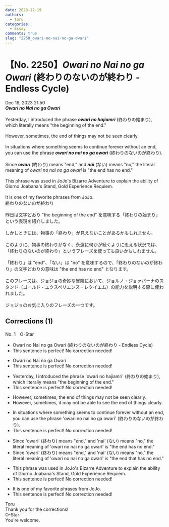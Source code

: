 ```yaml
---
date: 2023-12-19
authors:
  - toru
categories:
  - Essay
comments: true
slug: "2250_owari-no-nai-no-ga-owari"
---
```


# 【No. 2250】<strong><em>Owari no Nai no ga Owari</strong></em> (終わりのないのが終わり -  Endless Cycle)
<div class="date">Dec 19, 2023 21:50</div>
<div id="post"><div id="body_show_ori">
<strong><em>Owari no Nai no ga Owari</strong></em><br/><br/>Yesterday, I introduced the phrase <strong><em>owari no hajiamri</em></strong> (終わりの始まり), which literally means "the beginning of the end."<br/><br/>However, sometimes, the end of things may not be seen clearly.<br/><br/>In situations where something seems to continue forever without an end, you can use the phrase <strong><em>owari no nai no ga owari</em></strong> (終わりのないのが終わり).<br/><br/>Since <strong><em>owari</em></strong> (終わり) means "end," and <strong><em>nai</em></strong> (ない) means "no," the literal meaning of <em>owari no nai no ga owari</em> is "the end has no end."<br/><br/>This phrase was used in JoJo's Bizarre Adventure to explain the ability of Giorno Joabana's Stand, Gold Experience Requiem.<br/><br/>It is one of my favorite phrases from JoJo.
</div></div>

<!-- more -->

<div id="post_ja"><div id="body_show_mo">
終わりのないのが終わり<br/><br/>昨日は文字どおり "the beginning of the end" を意味する「終わりの始まり」という表現を紹介しました。<br/><br/>しかしときには、物事の「終わり」が見えないことがあるかもしれません。<br/><br/>このように、物事の終わりがなく、永遠に何かが続くように思える状況では、「終わりのないのが終わり」というフレーズを使っても良いかもしれません。<br/><br/>「終わり」は "end"、「ない」は "no" を意味するので、「終わりのないのが終わり」の文字どおりの意味は "the end has no end" となります。<br/><br/>このフレーズは、ジョジョの奇妙な冒険において、ジョルノ・ジョァバーナのスタンド（ゴールド・エクスペリエンス・レクイエム）の能力を説明する際に使われました。<br/><br/>ジョジョのお気に入りのフレーズの一つです。
</div></div>

## Corrections (1)
<div id="block"><div class="first_name"> No. 1　<span class="just_name">O-Star</span></div><div id="block2">
<ul class="correction_field">
<li class="incorrect">Owari no Nai no ga Owari (終わりのないのが終わり -  Endless Cycle)</li>
<li class="corrected perfect">This sentence is perfect! No correction needed!</li>
</ul>
<ul class="correction_field">
<li class="incorrect">Owari no Nai no ga Owari</li>
<li class="corrected perfect">This sentence is perfect! No correction needed!</li>
</ul>
<ul class="correction_field">
<li class="incorrect">Yesterday, I introduced the phrase 'owari no hajiamri' (終わりの始まり), which literally means "the beginning of the end."</li>
<li class="corrected perfect">This sentence is perfect! No correction needed!</li>
</ul>
<ul class="correction_field">
<li class="incorrect">However, sometimes, the end of things may not be seen clearly.</li>
<li class="corrected correct">
However, sometimes,<span class="f_bold"> it may not be able to see the end of things clearly.</span>
</li>
</ul>
<ul class="correction_field">
<li class="incorrect">In situations where something seems to continue forever without an end, you can use the phrase 'owari no nai no ga owari' (終わりのないのが終わり).</li>
<li class="corrected perfect">This sentence is perfect! No correction needed!</li>
</ul>
<ul class="correction_field">
<li class="incorrect">Since 'owari' (終わり) means "end," and 'nai' (ない) means "no," the literal meaning of 'owari no nai no ga owari' is "the end has no end."</li>
<li class="corrected correct">
Since 'owari' (終わり) means "end," and 'nai' (ない) means "no," the literal meaning of 'owari no nai no ga owari' is "the end <span class="f_bold">that </span>has no end."
</li>
</ul>
<ul class="correction_field">
<li class="incorrect">This phrase was used in JoJo's Bizarre Adventure to explain the ability of Giorno Joabana's Stand, Gold Experience Requiem.</li>
<li class="corrected perfect">This sentence is perfect! No correction needed!</li>
</ul>
<ul class="correction_field">
<li class="incorrect">It is one of my favorite phrases from JoJo.</li>
<li class="corrected perfect">This sentence is perfect! No correction needed!</li>
</ul>
</div><div class="name"><span class="just_name">Toru</span><br>
Thank you for the corrections!
</div>
<div class="name"><span class="just_name">O-Star</span><br>
You're welcome.
</div>
</div>
